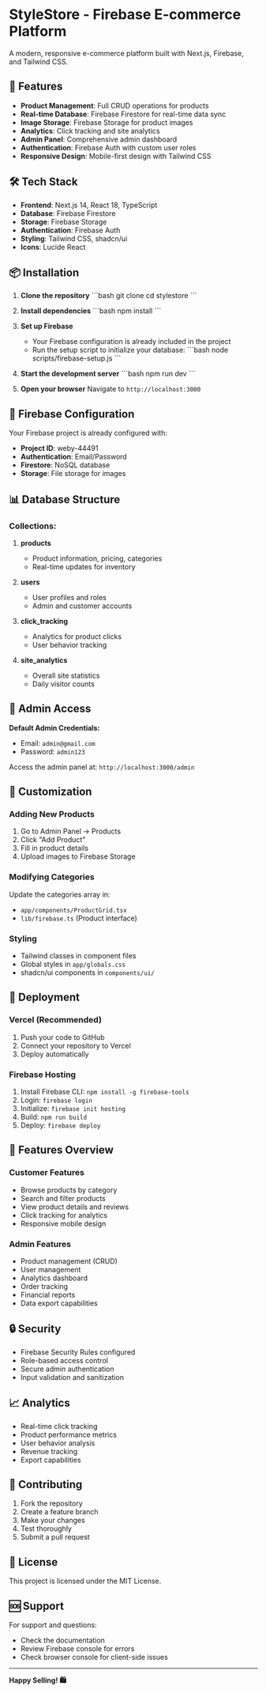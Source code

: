 # StyleStore - Firebase E-commerce Platform

A modern, responsive e-commerce platform built with Next.js, Firebase, and Tailwind CSS.

## 🚀 Features

- **Product Management**: Full CRUD operations for products
- **Real-time Database**: Firebase Firestore for real-time data sync
- **Image Storage**: Firebase Storage for product images
- **Analytics**: Click tracking and site analytics
- **Admin Panel**: Comprehensive admin dashboard
- **Authentication**: Firebase Auth with custom user roles
- **Responsive Design**: Mobile-first design with Tailwind CSS

## 🛠️ Tech Stack

- **Frontend**: Next.js 14, React 18, TypeScript
- **Database**: Firebase Firestore
- **Storage**: Firebase Storage
- **Authentication**: Firebase Auth
- **Styling**: Tailwind CSS, shadcn/ui
- **Icons**: Lucide React

## 📦 Installation

1. **Clone the repository**
   \`\`\`bash
   git clone <your-repo-url>
   cd stylestore
   \`\`\`

2. **Install dependencies**
   \`\`\`bash
   npm install
   \`\`\`

3. **Set up Firebase**
   - Your Firebase configuration is already included in the project
   - Run the setup script to initialize your database:
   \`\`\`bash
   node scripts/firebase-setup.js
   \`\`\`

4. **Start the development server**
   \`\`\`bash
   npm run dev
   \`\`\`

5. **Open your browser**
   Navigate to `http://localhost:3000`

## 🔧 Firebase Configuration

Your Firebase project is already configured with:
- **Project ID**: weby-44491
- **Authentication**: Email/Password
- **Firestore**: NoSQL database
- **Storage**: File storage for images

## 📊 Database Structure

### Collections:

1. **products**
   - Product information, pricing, categories
   - Real-time updates for inventory

2. **users**
   - User profiles and roles
   - Admin and customer accounts

3. **click_tracking**
   - Analytics for product clicks
   - User behavior tracking

4. **site_analytics**
   - Overall site statistics
   - Daily visitor counts

## 🔐 Admin Access

**Default Admin Credentials:**
- Email: `admin@gmail.com`
- Password: `admin123`

Access the admin panel at: `http://localhost:3000/admin`

## 🎨 Customization

### Adding New Products
1. Go to Admin Panel → Products
2. Click "Add Product"
3. Fill in product details
4. Upload images to Firebase Storage

### Modifying Categories
Update the categories array in:
- `app/components/ProductGrid.tsx`
- `lib/firebase.ts` (Product interface)

### Styling
- Tailwind classes in component files
- Global styles in `app/globals.css`
- shadcn/ui components in `components/ui/`

## 🚀 Deployment

### Vercel (Recommended)
1. Push your code to GitHub
2. Connect your repository to Vercel
3. Deploy automatically

### Firebase Hosting
1. Install Firebase CLI: `npm install -g firebase-tools`
2. Login: `firebase login`
3. Initialize: `firebase init hosting`
4. Build: `npm run build`
5. Deploy: `firebase deploy`

## 📱 Features Overview

### Customer Features
- Browse products by category
- Search and filter products
- View product details and reviews
- Click tracking for analytics
- Responsive mobile design

### Admin Features
- Product management (CRUD)
- User management
- Analytics dashboard
- Order tracking
- Financial reports
- Data export capabilities

## 🔒 Security

- Firebase Security Rules configured
- Role-based access control
- Secure admin authentication
- Input validation and sanitization

## 📈 Analytics

- Real-time click tracking
- Product performance metrics
- User behavior analysis
- Revenue tracking
- Export capabilities

## 🤝 Contributing

1. Fork the repository
2. Create a feature branch
3. Make your changes
4. Test thoroughly
5. Submit a pull request

## 📄 License

This project is licensed under the MIT License.

## 🆘 Support

For support and questions:
- Check the documentation
- Review Firebase console for errors
- Check browser console for client-side issues

---

**Happy Selling! 🛍️**
